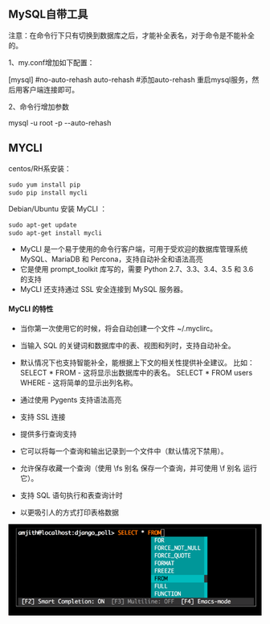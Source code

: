 ## MySQL自带工具

注意：在命令行下只有切换到数据库之后，才能补全表名，对于命令是不能补全的。

1、my.conf增加如下配置：

[mysql]
#no-auto-rehash
auto-rehash         #添加auto-rehash
重启mysql服务，然后用客户端连接即可。

2、命令行增加参数

mysql -u root -p --auto-rehash

## MYCLI
centos/RH系安装：

```
sudo yum install pip  
sudo pip install mycli
```
Debian/Ubuntu 安装 MyCLI ：


```
sudo apt-get update
sudo apt-get install mycli
```

- MyCLI 是一个易于使用的命令行客户端，可用于受欢迎的数据库管理系统 MySQL、MariaDB 和 Percona，支持自动补全和语法高亮
- 它是使用 prompt_toolkit 库写的，需要 Python 2.7、3.3、3.4、3.5 和 3.6 的支持
- MyCLI 还支持通过 SSL 安全连接到 MySQL 服务器。

#### MyCLI 的特性
- 当你第一次使用它的时候，将会自动创建一个文件 ~/.myclirc。
- 当输入 SQL 的关键词和数据库中的表、视图和列时，支持自动补全。
- 默认情况下也支持智能补全，能根据上下文的相关性提供补全建议。
比如：
SELECT * FROM <Tab> - 这将显示出数据库中的表名。
SELECT * FROM users WHERE <Tab> - 这将简单的显示出列名称。

- 通过使用 Pygents 支持语法高亮
- 支持 SSL 连接
- 提供多行查询支持
- 它可以将每一个查询和输出记录到一个文件中（默认情况下禁用）。
- 允许保存收藏一个查询（使用 \fs 别名 保存一个查询，并可使用 \f 别名 运行它）。
- 支持 SQL 语句执行和表查询计时
- 以更吸引人的方式打印表格数据

![mycli自动补全](pic/MySQL%E8%87%AA%E5%8A%A8%E8%A1%A5%E5%85%A8%E5%B7%A5%E5%85%B7.png)